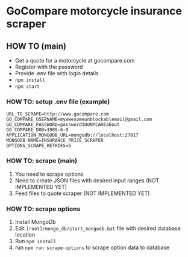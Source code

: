 # GoCompare motorcycle insurance scraper #

## HOW TO (main) ##

* Get a quote for a motorcycle at gocompare.com
* Register with the password
* Provide .env file with login details
* `npm install`
* `npm start`

### HOW TO: setup .env file (example) ###

```text
URL_TO_SCRAPE=http://www.gocompare.com
GO_COMPARE_USERNAME=myawesomeunblockablemail@gmail.com
GO_COMPARE_PASSWORD=passwordIDONTCAREabout
GO_COMPARE_DOB=1989-6-9
APPLICATION_MONGODB_URL=mongodb://localhost:27017
MONGODB_NAME=INSURANCE_PRICE_SCRAPER
OPTIONS_SCRAPE_RETRIES=5
```

### HOW TO: scrape (main) ###

1. You need to scrape options
2. Need to create JSON files with desired input ranges (NOT IMPLEMENTED YET)
3. Feed files to quote scraper (NOT IMPLEMENTED YET)

### HOW TO: scrape options ###

1. Install MongoDb
2. Edit `[root]/mongo_db/start_mongodb.bat` file with desired database location
3. Run `npm install`
4. run `npm run scrape-options` to scrape option data to database
